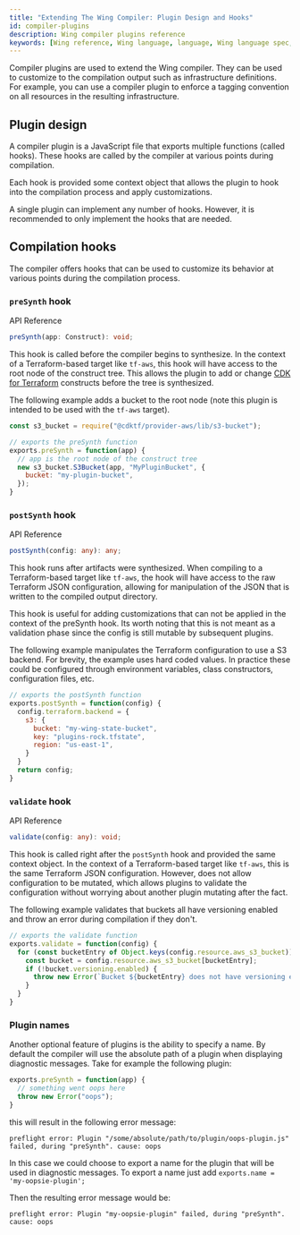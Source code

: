 ```yaml
---
title: "Extending The Wing Compiler: Plugin Design and Hooks"
id: compiler-plugins
description: Wing compiler plugins reference
keywords: [Wing reference, Wing language, language, Wing language spec, Wing programming language, compiler plugins]
---
```


Compiler plugins are used to extend the Wing compiler. They can be used to
customize to the compilation output such as infrastructure definitions.
For example, you can use a compiler plugin to enforce a tagging convention on
all resources in the resulting infrastructure.

## Plugin design

A compiler plugin is a JavaScript file that exports multiple functions (called hooks). These
hooks are called by the compiler at various points during compilation.

Each hook is provided some context object that allows
the plugin to hook into the compilation process and apply customizations.

A single plugin can implement any number of hooks. However, it is recommended
to only implement the hooks that are needed.

## Compilation hooks

The compiler offers hooks that can be used to customize its behavior at various
points during the compilation process.

### `preSynth` hook

API Reference
```ts
preSynth(app: Construct): void;
```

This hook is called before the compiler begins to synthesize. In the context of a
Terraform-based  target like `tf-aws`, this hook will have access to the root
node of the construct tree. This allows the plugin to add or change [CDK for
Terraform](https://github.com/hashicorp/terraform-cdk) constructs before the
tree is synthesized.

The following example adds a bucket to the root node (note this plugin is
intended to be used  with the `tf-aws` target).
```js
const s3_bucket = require("@cdktf/provider-aws/lib/s3-bucket");

// exports the preSynth function
exports.preSynth = function(app) {
  // app is the root node of the construct tree
  new s3_bucket.S3Bucket(app, "MyPluginBucket", {
    bucket: "my-plugin-bucket",
  });
}
```

### `postSynth` hook

API Reference
```ts
postSynth(config: any): any;
```

This hook runs after artifacts were synthesized. When compiling to a
Terraform-based target like `tf-aws`,  the hook will have access
to the raw Terraform JSON configuration, allowing for manipulation of the JSON
that is written to the compiled output directory.

This hook is useful for adding customizations that can not be applied in the
context of the preSynth hook. Its  worth noting that this is not meant as a
validation phase since the config is still mutable by subsequent plugins.

The following example manipulates the Terraform configuration to use a S3
backend. For brevity, the example uses  hard coded values. In practice these
could be configured through environment variables, class constructors,
configuration files, etc.
```js
// exports the postSynth function
exports.postSynth = function(config) {
  config.terraform.backend = {
    s3: {
      bucket: "my-wing-state-bucket",
      key: "plugins-rock.tfstate",
      region: "us-east-1",
    }  
  }
  return config;
}
```

### `validate` hook

API Reference
```ts
validate(config: any): void;
```

This hook is called right after the `postSynth` hook and provided the same
context object. In the context of a  Terraform-based target like `tf-aws`, this
is the same Terraform JSON configuration. However, does not allow configuration
to be mutated, which allows plugins to validate the configuration without
worrying about another plugin mutating after the fact.

The following example validates that buckets all have versioning enabled
and throw an  error during compilation if they don't.
```js
// exports the validate function
exports.validate = function(config) {
  for (const bucketEntry of Object.keys(config.resource.aws_s3_bucket)) {
    const bucket = config.resource.aws_s3_bucket[bucketEntry];
    if (!bucket.versioning.enabled) {
      throw new Error(`Bucket ${bucketEntry} does not have versioning enabled`);
    }
  }
}
```

### Plugin names

Another optional feature of plugins is the ability to specify a name. By default
the compiler will use the absolute path of a plugin when displaying diagnostic
messages. Take for example the following plugin:

```js
exports.preSynth = function(app) {
  // something went oops here
  throw new Error("oops");
}
```
this will result in the following error message:

```
preflight error: Plugin "/some/absolute/path/to/plugin/oops-plugin.js" failed, during "preSynth". cause: oops
```

In this case we could choose to export a name for the plugin that will be used
in diagnostic messages. To export a name just add `exports.name =
'my-oopsie-plugin';`

Then the resulting error message would be:

```
preflight error: Plugin "my-oopsie-plugin" failed, during "preSynth". cause: oops
```

